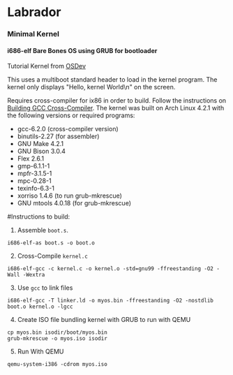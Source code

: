 # Labrador
### Minimal Kernel
#### i686-elf Bare Bones OS using GRUB for bootloader

Tutorial Kernel from [OSDev](http://wiki.osdev.org/Bare_Bones)

This uses a multiboot standard header to load in the kernel program. The kernel
only displays "Hello, kernel World\n" on the screen.

Requires cross-compiler for ix86 in order to build. Follow the instructions on
[Building GCC Cross-Compiler](http://wiki.osdev.org/GCC_Cross-Compiler). The
kernel was built on Arch Linux 4.2.1 with the following versions or required
programs:
- gcc-6.2.0 (cross-compiler version)
- binutils-2.27 (for assembler)
- GNU Make 4.2.1
- GNU Bison 3.0.4
- Flex 2.6.1
- gmp-6.1.1-1
- mpfr-3.1.5-1
- mpc-0.28-1
- texinfo-6.3-1
- xorriso 1.4.6 (to run grub-mkrescue)
- GNU mtools 4.0.18 (for grub-mkrescue)

#Instructions to build:
1. Assemble `boot.s`.
```shell
i686-elf-as boot.s -o boot.o
```

2. Cross-Compile `kernel.c`
```shell
i686-elf-gcc -c kernel.c -o kernel.o -std=gnu99 -ffreestanding -O2 -Wall -Wextra
```

3. Use `gcc` to link files
```shell
i686-elf-gcc -T linker.ld -o myos.bin -ffreestanding -O2 -nostdlib boot.o kernel.o -lgcc
```

4. Create ISO file bundling kernel with GRUB to run with QEMU
```shell
cp myos.bin isodir/boot/myos.bin
grub-mkrescue -o myos.iso isodir
```

5. Run With QEMU
```shell
qemu-system-i386 -cdrom myos.iso
```
